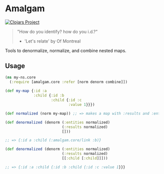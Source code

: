 # Amalgam
[![Clojars Project](https://img.shields.io/clojars/v/tavistock/amalgam.svg)](https://clojars.org/tavistock/amalgam)

> "How do you identify? how do you i.d.?"
> - 'Let's relate' by Of Montreal

Tools to denormalize, normalize, and combine nested maps.

## Usage

``` clojure
(ns my-ns.core
  (:require [amalgam.core :refer [norm denorm combine]])
  
(def my-map {:id :a 
             :child {:id :b 
                     :child {:id :c 
                             :value 1}}})

(def normalized (norm my-map)) ;; => makes a map with :results and :entities

(def denormalized (denorm (:entities normalized)
                          (:results normalized)
                          []))

;; => {:id a :child (:amalgam.core/link :b)}

(def denormalized (denorm (:entities normalized)
                          (:results normalized)
                          [[:child [:child]]]))

;; => {:id :a :child {:id :b :child {:id :c :value 1}}}
```
